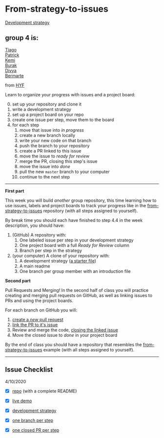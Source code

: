 # From-strategy-to-issues

[Development strategy](development-strategy.md)

## group 4 is:
[Tiago](tiago.md)   
[Patrick](patrick.md)    
[Kemi](kemi.md)   
[Burak](burak.md)    
[Divya](divya.md)    
[Bermarte](bermarte.md)    

from [HYF](https://github.com/HackYourFutureBelgium/incremental-development#week-2)   

Learn to organize your progress with issues and a project board:

0. set up your repository and clone it
1. write a development strategy
2. set up a project board on your repo
3. create one issue per step, move them to the board
4. for each step
   1. move that issue into _in progress_
   2. create a new branch locally
   3. write your new code on that branch
   4. push the branch to your repository
   5. create a PR linked to this issue
   6. move the issue to _ready for review_
   7. merge the PR, closing this step's issue
   8. move the issue into _done_
   9. pull the new `master` branch to your computer
   10. continue to the next step

---


**First part**    

This week you will build _another_ group repository, this time learning how to use issues, labels and project boards to track your progress like in the [from-strategy-to-issues](https://github.com/hackyourfuturebelgium/from-strategy-to-issues) repository (with all steps assigned to yourself).

By break time you should each have finished to step 4.4 in the week description, you should have:

1. (GitHub) A repository with:
   1. One labeled issue per step in your development strategy
   2. One project board with a full _Ready for Review_ column
   3. Branch per step in the strategy
2. (your computer) A clone of your repository with:
   1. A development strategy ([a starter file](./development-strategies/1-individual-strategy.md))
   2. A main readme
   3. One branch per group member with an introduction file

**Second part**

Pull Requests and Merging!  In the second half of class you will practice creating and merging pull requests on GitHub, as well as linking issues to PRs and using the project boards.

For each branch on GitHub you will:

1. [create a _new_ pull request](https://www.youtube.com/watch?v=2M16faxEQsg)
2. [link the PR to it's issue](https://help.github.com/en/github/managing-your-work-on-github/linking-a-pull-request-to-an-issue)
3. Review and merge the code, [closing the linked issue](https://help.github.com/en/enterprise/2.16/user/github/managing-your-work-on-github/closing-issues-using-keywords)
4. Move the closed issue to _done_ in your project board

By the end of class you should have a repository that resembles the [from-strategy-to-issues](https://github.com/hackyourfuturebelgium/from-strategy-to-issues) example (with all steps assigned to yourself).

---
## Issue Checklist
4/10/2020
- [x] [repo](https://github.com/bermarte/from-strategy-to-issues) (with a complete README)
- [x] [live demo](https://bermarte.github.io/from-strategy-to-issues)
- [x] [development strategy](https://github.com/bermarte/from-strategy-to-issues/blob/master/development-strategy.md)
- [x] [one branch per step](https://github.com/bermarte/from-strategy-to-issues/branches/yours)
- [x] [one closed PR per step](https://github.com/bermarte/from-strategy-to-issues/pulls?q=is%3Apr+is%3Aclosed) 

